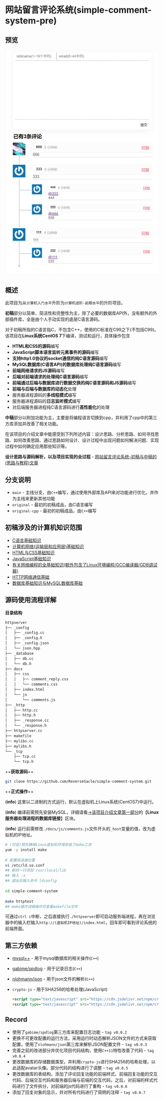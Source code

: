 # 网站留言评论系统(simple-comment-system-pre)

## 预览

![](./preview.png)

## 概述

此项目为从`计算机入门水平`升阶为`计算机进阶-前期水平`的升阶项目。

**初稿**部分以简单、简洁性和完整性为主，除了必要的数据库API外，没有额外的外部插件库，全是由个人手动实现的底层C语言源码。

对于初稿所指的C语言指C，不包含C++，使用的C标准在C99之下(不包括C99)。<br/>
该项目在**Linux系统CentOS 7**下编译，测试和运行，具体操作包含

+ **HTML和CSS的源码**编写
+ **JavaScript脚本语言监听元素事件的源码**编写
+ **支持http1.0协议的socket通信的纯C语言源码**编写
+ **MySQL数据库(C语言API)的数据库处理纯C语言源码**编写
+ **前端网络请求的JS源码**编写
+ **后端对前端请求的处理纯C语言源码**编写
+ **前端通过后端与数据库进行数据交换的纯C语言源码和JS源码**编写
+ **前端与后端与数据库的动态化**处理
+ 服务器进程源码的**多线程模式**编写
+ 服务器进程源码的**日志监听模式**编写
+ 对后端服务器进程纯C语言源码进行**高性能化**的处理

**中稿**部分以附加功能为主，主要是将编程语言切换到cpp，并利用了cpp中的第三方库添加并改善了相关功能。

在该项目的介绍文章中能感受到下列所述内容：设计思路、分析思路、如何寻找思路、如何改善思路、通过思路如何设计、设计过程中出现问题如何解决问题、实现过程中如何确定应用那些知识等。

**设计思路与源码解析，以及项目实现的全过程** - [网站留言评论系统-初稿与中稿的(思路与教程)文章](https://www.reversesacle.com/computer-science/programming/c-language/project/comment-system-part1/)

## 分支说明

- `main` - 主线分支，由`C++`编写，通过使用外部库及API来对功能进行优化，并作为主线来更新其他功能
- `original` - 最初的初稿成品，由C语言编写
- `original-cpp` - 最初的初稿成品，由`C++`编写

## 初稿涉及的计算机知识范围

+ [C语言基础知识](https://www.reversesacle.com/computer-science/programming/c-language/basis/c/cpart1/)
+ [计算机网络(运输层和应用层)基础知识](https://www.reversesacle.com/computer-science/computer-basic/network/nwpart3/)
+ [HTML与CSS基础知识](https://www.reversesacle.com/computer-science/programming/web/hcpart1/)
+ [JavaScript基础知识](https://www.reversesacle.com/computer-science/programming/web/jspart1/)
+ [有关网络编程的全基础知识(额外包含了Linux环境编程/GCC编译器/GDB调试器)](https://www.reversesacle.com/tags/network-programming/)
+ [HTTP网络通信基础](https://www.reversesacle.com/computer-science/programming/c-language/network-programming/http/)
+ [数据库基础知识与MySQL数据库基础](https://www.reversesacle.com/tags/database/)

## 源码使用流程详解

**目录结构**

```tex
httpserver
├── _config
│   ├── _config.cc
│   ├── _config.h
│   ├── _config.json
│   └── json.hpp
├── _database
│   ├── db.cc
│   └── db.h
├── docs
│   ├── css
│   │   ├── comment_reply.css
│   │   └── comments.css
│   ├── index.html
│   └── js
│       └── comments.js
├── _http
│   ├── http.cc
│   ├── http.h
│   ├── _response.cc
│   └── _response.h
├── httpserver.cc
├── makefile
├── mylibs.cc
├── mylibs.h
└── _tcp
    ├── tcp.cc
    └── tcp.h
```

++**获取源码**++

```bash
git clone https://github.com/ReverseSacle/simple-comment-system.git
```

++**正式操作**++

(**info**) 这里以二进制的方式运行，默认在虚拟机上Linux系统(CentOS7)中运行。

(**info**) 编译前需预先安装MySQL，详细请看[→该项目介绍文章第一部分](https://www.reversesacle.com/computer-science/programming/c-language/project/comment-system-part1/)的【**Linux服务器处理进程的数据库链接**】区块。

(**info**) 运行前需修改`./docs/js/comments.js`文件开头的`_host`变量的值，改为虚拟机的IP地址。

```bash
# (可选)预先确保Linux虚拟机环境安装了make工具
yum -y install make

# 配置库连接位置
vi /etc/ld.so.conf
## 新的一行添加 /usr/local/lib
## 输入 :x
## 退出后输入命令 ldconfig

cd simple-comment-system

make httptest
## make操作详细操作可查看makefile文件
```

可通过`ctrl c`中断，之后直接执行`./httpserver`即可启动服务端进程，再在浏览器中的输入栏输入`http://(虚拟机IP地址)/index.html`，回车即可看到评论系统的前端界面。

## 第三方依赖

- [mysql++](https://tangentsoft.com/mysqlpp/wiki?name=MySQL%2B%2B&p&nsm) - 用于mysql数据库的相关操作(`C++`)
- [gabime/spdlog](https://github.com/gabime/spdlog) - 用于记录日志(`C++`)
- [nlohmann/json](https://github.com/nlohmann/json) - 用于json文件的解析(`C++`)
- `crypto-js` - 用于SHA256的哈希处理(JavaScript)

  ```html
  <script type="text/javascript" src="https://cdn.jsdelivr.net/npm/crypto-js@4.2.0/core.js"></script>
  <script type="text/javascript" src="https://cdn.jsdelivr.net/npm/crypto-js@4.2.0/sha256.js"></script>
  ```

## Record

- 使用了`gabime/spdlog`第三方库来配置日志功能 - `tag v0.0.2`
- 更换不可更改配置的运行方法，采用运行时动态解析JSON文件的方式来获取配置，使用了`nlohmann/json`第三库来解析JSON配置文件 - `tag v0.0.3`
- 完善之前的改进部分并优化项目代码结构，使用`C++11`特性改善了代码 - `tag v0.0.4`
- 更改数据库的存储数据类型，并利用`crypto-js`进行SHA256的哈希处理，以此适配avatar头像。部分代码的结构进行了调整 - `tag v0.0.5`
- 更改数据库的表结构，添加了评论回复功能的前端样式、前端回复功能的交互代码、后端交互代码和服务器后端与前端的交互代码，之后，对前端的样式代码进行了文件拆分，对前端的js代码进行了重构 - `tag v0.0.6`
- 添加了回复对象的显示，并对所有代码进行了简明的注释 - `tag v0.0.7`
